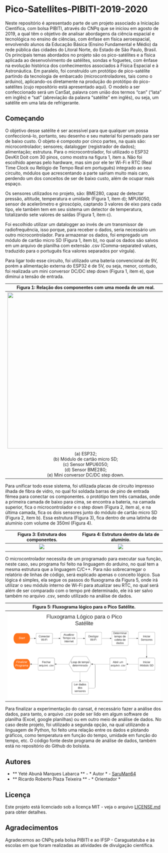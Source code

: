 # Pico-Satellites-PIBITI-2019-2020
Neste repositório é apresentado parte de um projeto associado a Iniciação Científica, com bolsa PIBITI, através do CNPq que se iniciou em agosto de 2019, a qual têm o objetivo de analisar abordagens da ciência espacial e tecnológica no ensino de ciências, com ênfase em física aeroespacial, envolvendo alunos da Educação Básica (Ensino Fundamental e Médio) da rede pública das cidades do Litoral Norte, do Estado de São Paulo, Brasil. Os  principais temas abordados no projeto são os pico-satélites e a física aplicada ao  desenvolvimento de satélites, sondas e foguetes, com ênfase na evolução histórica dos conhecimentos associados à Física Espacial e à Astronáutica. Em paralelo, foi construído um protótipo de pico-satélite partindo da tecnologia de embarcado (microcontroladores, tais como o arduino), aplicando-os diretamente na produção do protótipo do pico-satélites (cujo repositório está apresentado aqui). O modelo a ser confeccionado será um CanSat, palavra com união dos termos “can” (“lata” em inglês) e “sat” (abreviação da palavra “satélite” em inglês), ou seja, um satélite em uma lata de refrigerante.

## Começando

O objetivo desse satélite é ser acessível para que qualquer um possa confeccioná-lo, portanto, seu desenho e seu material foi pensado para ser de baixo custo. O objeto é composto por cinco partes, na quais são: microcontrolador; sensores; datalogger (registrador de dados); alimentação; estrutura.
Para o microcontrolador, foi utilizado o ESP32 DevKit Doit com 30 pinos, como mostra na figura 1, item a. Não foi escolhido apenas pelo hardware, mas sim por ele ter Wi-Fi e RTC (Real Time Clock ou Relógio de Tempo Real em português) integrado ao seu circuito, módulos que acrescentando a parte sairiam muito mais caro, perdendo um dos conceitos de ser de baixo custo, além de ocupar mais espaço.
   
   Os sensores utilizados no projeto, são: BME280, capaz de detectar pressão, altitude, temperatura e umidade (Figura 1, item d); MPU6050, sensor de acelerômetro e giroscópio, captando 3 valores de eixo para cada tipo, ele também tem em seu sistema um detector de temperatura, totalizando sete valores de saídas (Figura 1, item c).
   
   Foi escolhido utilizar um datalogger ao invés de um transmissor de radiofrequência, isso porque, para receber o dados, seria necessário um outro microcontrolador. Para armazenar os dados, foi empregado um módulo de cartão micro SD (Figura 1, item b), no qual os dados são salvos em um arquivo de planilha com extensão .csv (Comma-separated values, traduzido para o português fica valores separados por vírgula).
   
   Para ligar todo esse circuito, foi utilizado uma bateria convencional de 9V, porém a alimentação externa do ESP32 é de 5V, ou seja, menor, contudo, foi realizada um mini conversor DC/DC step down (Figura 1, item e), que diminui a tensão de entrada.


| Figura 1: Relação dos componentes com uma moeda de um real. | Figura 2: Camadas do Circuito. |
|:---:|:---:|
| <img src="PicoSat/img/PicoSat/Componente_Escala_moeda.png"  width="500" height="500"/> | <img src="PicoSat/img/PicoSat/Componentes na placa.png"  width="500" height="500"/> |
| (a) ESP32;<br> (b) Módulo de cartão micro SD;<br> (c) Sensor MPU6050;<br> (d) Sensor BME280;<br> (e) Mini conversor DC/DC step down.| (a) camada para conectar o ESP32;<br> (a.2) placa com o ESP32 conectado;<br> (b) Circuito para os sensores e módulo de cartão micro SD;<br> (b.2) Placa com os componentes.|

Para unificar todo esse sistema, foi utilizada placas de circuito impresso ilhada de fibra de vidro, no qual foi soldada barras de pino de entrada fêmea para conectar os componentes. o protótipo tem três camadas, onde a primeira camada de baixo para cima, se encontra a bateria, na camada superior, fica o microcontrolador e o step down (Figura 2, item a), e na última camada, fica os dois sensores junto do módulo de cartão micro SD (Figura 2, item b). Essa estrutura (Figura 3), fica dentro de uma latinha de alumínio com volume de 350ml (Figura 4).


| Figura 3: Estrutura dos componentes. | Figura 4: Estrutura dentro da lata de alumínio. |
|:---:|:---:|
| <img src="PicoSat/img/PicoSat/estrutura com componentes.jpg"  width="500" /> | <img src="PicoSat/img/PicoSat/Lata Como picosat.png"  width="500" /> |


O microcontrolador necessita de um programado para executar sua função, neste caso, seu programa foi feito na linguagem do arduino, no qual tem a mesma estrutura que a linguagem C/C++. Para não sobrecarregar o relatório de linhas de código, será explicado apenas o conceito lógico. Sua lógica é simples, ela segue os passos do fluxograma da Figura 5, onde irá utilizar o seu módulo interno de Wi-Fi para atualizar seu RTC, no qual será além de ser comparado com o tempo pré determinado, ele irá ser salvo também no arquivo .csv, sendo utilizado na análise de dados.


| Figura 5: Fluxograma lógico para o Pico Satélite. |
|:---:|
| <img src="PicoSat/img/PicoSat/Fluxograma.png"  width="700"/> |

Para finalizar a experimentação do cansat, é necessário fazer a análise dos dados, para tanto, o arquivo .csv pode ser lido em algum software de planilha (Excel, google planilhas) ou em outro meio de análise de dados. No caso deste projeto, foi utilizado a segunda opção, na qual utilizando a linguagem de Python, foi feito uma relação entre os dados e plotando gráficos, como temperatura em função do tempo, umidade em função do tempo, etc. O código fonte deste programa de análise de dados, também está no repositório do Github do bolsista.

## Autores

* ** Yeté Abunã Marques Labarca ** - * Autor * - [SaruMan64](https://github.com/SaruMan64)
* ** Ricardo Roberto Plaza Teixeira ** - * Orientador *


## Licença

Este projeto está licenciado sob a licença MIT - veja o arquivo [LICENSE.md](LICENSE.md) para obter detalhes.

## Agradecimentos

Agradecemos ao CNPq pela bolsa PIBITI e ao IFSP - Caraguatatuba e às escolas em que foram realizadas as atividades de divulgação científica.


